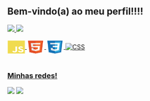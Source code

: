 ## Bem-vindo(a) ao meu perfil!!!!

 <div>
   <a href="https://github.com/Emanuell3">
   <img height="180em" src="https://github-readme-stats.vercel.app/api/top-langs/?username=Emanuell3&layout=compact&langs_count=6&theme=merko"/>
    <img height="180em" src="https://github-readme-stats.vercel.app/api?username=Emanuell3&show_icons=true&theme=merko&include_all_commits=true&count_private=true"/>
</div>
    
<div style="display: inline_block"><br>
  <img align="center" alt="Js" height="30" width="40" src="https://raw.githubusercontent.com/devicons/devicon/master/icons/javascript/javascript-plain.svg">
  <img align="center" alt="HTML" height="30" width="40" src="https://raw.githubusercontent.com/devicons/devicon/master/icons/html5/html5-original.svg">
  <img align="center" alt="CSS" height="30" width="40" src="https://raw.githubusercontent.com/devicons/devicon/master/icons/css3/css3-original.svg">
  <img align="center" alt="CSS" height="60" width="70" src="https://cdn.jsdelivr.net/gh/devicons/devicon/icons/mysql/mysql-original-wordmark.svg" />
          
</div>

 
<br>
 
### Minhas redes!
 
<div> 
  <a href = "mailto:manu.barros9720@gmail.com"><img src="https://img.shields.io/badge/-Gmail-%23333?style=for-the-badge&logo=gmail&logoColor=white" target="_blank"></a>
  <a href="https://www.linkedin.com/in/emanuelle-barros-7719a819a" target="_blank"><img src="https://img.shields.io/badge/-LinkedIn-%230077B5?style=for-the-badge&logo=linkedin&logoColor=white" target="_blank"></a>
</div>
